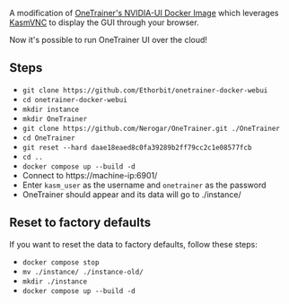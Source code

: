 A modification of [OneTrainer's NVIDIA-UI Docker Image](https://github.com/Nerogar/OneTrainer/blob/daae18eaed8c0fa39289b2ff79cc2c1e08577fcb/resources/docker/NVIDIA-UI.Dockerfile) which leverages [KasmVNC](https://kasmweb.com/kasmvnc) to display the GUI through your browser.

Now it's possible to run OneTrainer UI over the cloud!

## Steps
* `git clone https://github.com/Ethorbit/onetrainer-docker-webui`
* `cd onetrainer-docker-webui`
* `mkdir instance`
* `mkdir OneTrainer`
* `git clone https://github.com/Nerogar/OneTrainer.git ./OneTrainer`
* `cd OneTrainer`
* `git reset --hard daae18eaed8c0fa39289b2ff79cc2c1e08577fcb`
* `cd ..`
* `docker compose up --build -d`
* Connect to https://machine-ip:6901/
* Enter `kasm_user` as the username and `onetrainer` as the password
* OneTrainer should appear and its data will go to ./instance/

## Reset to factory defaults
If you want to reset the data to factory defaults, follow these steps:

* `docker compose stop`
* `mv ./instance/ ./instance-old/`
* `mkdir ./instance`
* `docker compose up --build -d`
